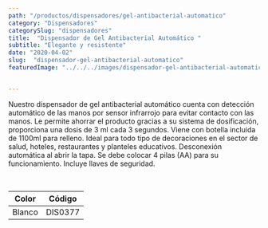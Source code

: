 ```yaml
---
path: "/productos/dispensadores/gel-antibacterial-automatico"
category: "Dispensadores"
categorySlug: "dispensadores"
title:  "Dispensador de Gel Antibacterial Automático "
subtitle: "Elegante y resistente"
date: "2020-04-02"
slug:  "dispensador-gel-antibacterial-automatico"
featuredImage: "../../../images/dispensador-gel-antibacterial-automatico.jpg"


---
```

Nuestro dispensador de gel antibacterial automático cuenta con detección automático de las manos por sensor infrarrojo para evitar contacto con las manos. Le permite ahorrar el producto  gracias a su sistema de dosificación, proporciona una dosis de 3 ml cada 3 segundos. Viene con botella incluida de 1100ml para relleno. Ideal para todo tipo de decoraciones en el sector de salud, hoteles, restaurantes y planteles educativos. Desconexión automática al abrir la tapa. Se debe colocar 4 pilas (AA) para su funcionamiento. Incluye llaves de seguridad.



<br>
<table class="min-w-full md:min-w-0 divide-y-0 divide-gray-200">
          <thead class=" bg-white">
            <tr>
              <th scope="col" class="px-6 text-center text-xs font-medium text-primary-lighter uppercase tracking-wider">
                Color
              </th>
              <th scope="col" class="px-6 py-3 text-center text-xs font-medium text-primary-lighter uppercase tracking-wider">
                Código
              </th>
            </tr>
          </thead>
          <tbody>
            <tr class="bg-gray-400">
              <td class="px-6 py-4 whitespace-nowrap text-sm text-gray-700 text-center">
              Blanco
              </td>
              <td class="px-6 py-4 whitespace-nowrap text-sm text-gray-700 text-center">
               DIS0377
              </td>
            </tr>
        </table>
